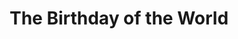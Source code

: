 ---
title: "The Birthday of the World"
slug: "the-birthday-of-the-world"
subtitle: ""
publisher: "Harper"
published: "2002"
asin: "0060509066"
authors: 
  - ursula-k-leguin
started: "2014-05-22"
start_year: "2014"
finished: "2014-05-26"
---